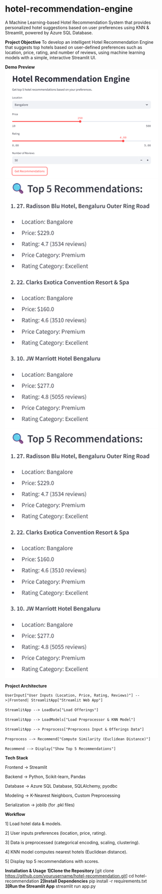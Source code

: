 # hotel-recommendation-engine
A Machine Learning-based Hotel Recommendation System that provides personalized hotel suggestions based on user preferences using KNN & Streamlit, powered by Azure SQL Database.

**Project Objective**
To develop an intelligent Hotel Recommendation Engine that suggests top hotels based on user-defined preferences such as location, price, rating, and number of reviews, using machine learning models with a simple, interactive Streamlit UI.

**Demo Preview**
![alt text](image.png)
![alt text](image-1.png)
![alt text](image-2.png)

**Project Architecture**
    
    UserInput["User Inputs (Location, Price, Rating, Reviews)"] -->|Frontend| StreamlitApp["Streamlit Web App"]
    
    StreamlitApp --> LoadData["Load Offerings"]
    
    StreamlitApp --> LoadModels["Load Preprocessor & KNN Model"]
    
    StreamlitApp --> Preprocess["Preprocess Input & Offerings Data"]
    
    Preprocess --> Recommend["Compute Similarity (Euclidean Distance)"]
    
    Recommend --> Display["Show Top 5 Recommendations"]

**Tech Stack**

Frontend -> Streamlit

Backend -> Python, Scikit-learn, Pandas

Database -> Azure SQL Database, SQLAlchemy, pyodbc

Modeling -> K-Nearest Neighbors, Custom Preprocessing

Serialization -> joblib (for .pkl files)

**Workflow**

1] Load hotel data & models.

2] User inputs preferences (location, price, rating).

3] Data is preprocessed (categorical encoding, scaling, clustering).

4] KNN model computes nearest hotels (Euclidean distance).

5] Display top 5 recommendations with scores.

**Installation & Usage**
**1]Clone the Repository**
[git clone https://github.com/yourusername/hotel-recommendation.git]
cd hotel-recommendation
**2]Install Dependencies**
pip install -r requirements.txt
**3]Run the Streamlit App**
streamlit run app.py
